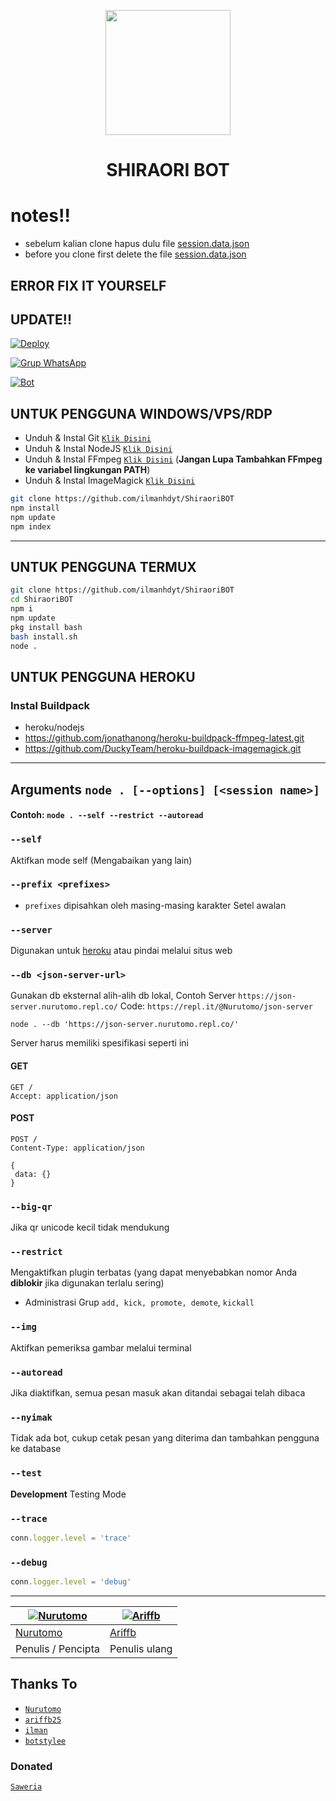 <p align="center">
	<img src="https://media.giphy.com/media/Xr2km20NNBNqSN6iwu/giphy.gif" width="200" style="margin-left: auto;margin-right: auto;display: block;">
</p>
<h1 align="center">SHIRAORI BOT</h1>

# notes!!


* sebelum kalian clone hapus dulu file [session.data.json](https://github.com/ilmanhdyt/ShiraoriBOT/blob/main/session.data.json)
* before you clone first delete the file [session.data.json](https://github.com/ilmanhdyt/ShiraoriBOT/blob/main/session.data.json)


## ERROR FIX IT YOURSELF

## UPDATE!!

[![Deploy](https://www.herokucdn.com/deploy/button.svg)](https://heroku.com/deploy?template=https://github.com/ilmanhdyt/ShiraoriBOT)

[![Grup WhatsApp](https://img.shields.io/badge/GroupWhatsapp-25D366?style=for-the-badge&logo=whatsapp&logoColor=white)](https://chat.whatsapp.com/D7TmQm7UcfIBELBux19kIA)

[![Bot](https://img.shields.io/badge/MyBot-25D366?style=for-the-badge&logo=whatsapp&logoColor=white)](wa.me/62895803135347?text=.menu)


## UNTUK PENGGUNA WINDOWS/VPS/RDP

* Unduh & Instal Git [`Klik Disini`](https://git-scm.com/downloads)
* Unduh & Instal NodeJS [`Klik Disini`](https://nodejs.org/en/download)
* Unduh & Instal FFmpeg [`Klik Disini`](https://ffmpeg.org/download.html) (**Jangan Lupa Tambahkan FFmpeg ke variabel lingkungan PATH**)
* Unduh & Instal ImageMagick [`Klik Disini`](https://imagemagick.org/script/download.php)

```bash
git clone https://github.com/ilmanhdyt/ShiraoriBOT
npm install
npm update
npm index
```

---------

## UNTUK PENGGUNA TERMUX
```bash
git clone https://github.com/ilmanhdyt/ShiraoriBOT
cd ShiraoriBOT
npm i
npm update
pkg install bash
bash install.sh
node .
```

## UNTUK PENGGUNA HEROKU

### Instal Buildpack
* heroku/nodejs
* https://github.com/jonathanong/heroku-buildpack-ffmpeg-latest.git
* https://github.com/DuckyTeam/heroku-buildpack-imagemagick.git

---------

## Arguments `node . [--options] [<session name>]`

#### Contoh: `node . --self --restrict --autoread`

### `--self`

Aktifkan mode self (Mengabaikan yang lain)

### `--prefix <prefixes>`

* `prefixes` dipisahkan oleh masing-masing karakter
Setel awalan

### `--server`

Digunakan untuk [heroku](https://heroku.com/) atau pindai melalui situs web

### `--db <json-server-url>`

Gunakan db eksternal alih-alih db lokal, 
Contoh Server `https://json-server.nurutomo.repl.co/`
Code: `https://repl.it/@Nurutomo/json-server`

`node . --db 'https://json-server.nurutomo.repl.co/'`

Server harus memiliki spesifikasi seperti ini

#### GET

```http
GET /
Accept: application/json
```

#### POST

```http
POST /
Content-Type: application/json

{
 data: {}
}
```

### `--big-qr`

Jika qr unicode kecil tidak mendukung

### `--restrict`

Mengaktifkan plugin terbatas (yang dapat menyebabkan nomor Anda **diblokir** jika digunakan terlalu sering)

* Administrasi Grup `add, kick, promote, demote`, `kickall`

### `--img`

Aktifkan pemeriksa gambar melalui terminal

### `--autoread`

Jika diaktifkan, semua pesan masuk akan ditandai sebagai telah dibaca

### `--nyimak`

Tidak ada bot, cukup cetak pesan yang diterima dan tambahkan pengguna ke database

### `--test`

**Development** Testing Mode

### `--trace`

```js
conn.logger.level = 'trace'
```

### `--debug`

```js
conn.logger.level = 'debug'
```

---------

 [![Nurutomo](https://github.com/Nurutomo.png?size=100)](https://github.com/Nurutomo) | [![Ariffb](https://github.com/ariffb25.png?size=100)](https://github.com/ariffb25)
----|----
[Nurutomo](https://github.com/Nurutomo) | [Ariffb](https://github.com/ariffb25)
 Penulis / Pencipta | Penulis ulang
 
## Thanks To

* [`Nurutomo`](https://github.com/Nurutomo) 
* [`ariffb25`](https://github.com/ariffb25) 
* [`ilman`](https://github.com/ilmanhdyt) 
* [`botstylee`](https://github.com/botstylee)

### Donated

[`Saweria`](https://saweria.co/manilman)
